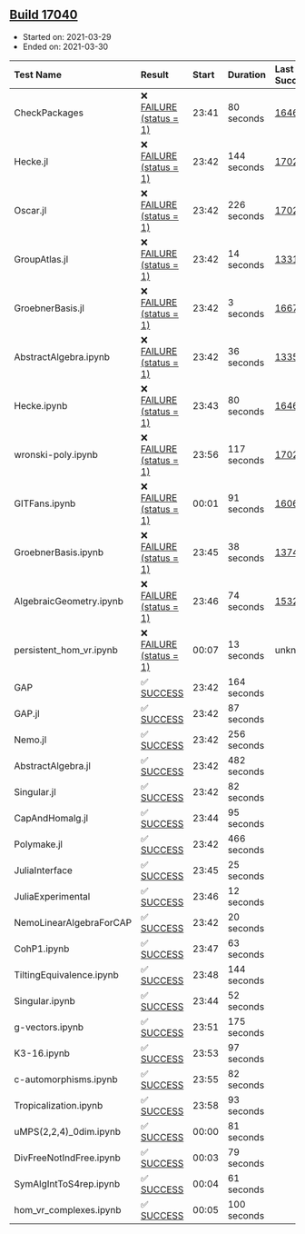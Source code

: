 ## [Build 17040](https://oscarci.mathematik.uni-kl.de/job/oscar/17040/)

* Started on: 2021-03-29
* Ended on: 2021-03-30

| Test Name    | Result | Start | Duration | Last Success | First Failure |
|:-------------|:-------|:------|:---------|:-------------|:--------------|
| CheckPackages | ❌ [FAILURE (status = 1)](https://oscarci.mathematik.uni-kl.de/job/oscar/17040/artifact/logs/build-17040/CheckPackages.log) | 23:41 | 80 seconds | [16463](https://oscarci.mathematik.uni-kl.de/job/oscar/16463/) | [16464](https://oscarci.mathematik.uni-kl.de/job/oscar/16464/) |
| Hecke.jl | ❌ [FAILURE (status = 1)](https://oscarci.mathematik.uni-kl.de/job/oscar/17040/artifact/logs/build-17040/Hecke.jl.log) | 23:42 | 144 seconds | [17022](https://oscarci.mathematik.uni-kl.de/job/oscar/17022/) | [17023](https://oscarci.mathematik.uni-kl.de/job/oscar/17023/) |
| Oscar.jl | ❌ [FAILURE (status = 1)](https://oscarci.mathematik.uni-kl.de/job/oscar/17040/artifact/logs/build-17040/Oscar.jl.log) | 23:42 | 226 seconds | [17022](https://oscarci.mathematik.uni-kl.de/job/oscar/17022/) | [17023](https://oscarci.mathematik.uni-kl.de/job/oscar/17023/) |
| GroupAtlas.jl | ❌ [FAILURE (status = 1)](https://oscarci.mathematik.uni-kl.de/job/oscar/17040/artifact/logs/build-17040/GroupAtlas.jl.log) | 23:42 | 14 seconds | [13311](https://oscarci.mathematik.uni-kl.de/job/oscar/13311/) | [13312](https://oscarci.mathematik.uni-kl.de/job/oscar/13312/) |
| GroebnerBasis.jl | ❌ [FAILURE (status = 1)](https://oscarci.mathematik.uni-kl.de/job/oscar/17040/artifact/logs/build-17040/GroebnerBasis.jl.log) | 23:42 | 3 seconds | [16676](https://oscarci.mathematik.uni-kl.de/job/oscar/16676/) | [16677](https://oscarci.mathematik.uni-kl.de/job/oscar/16677/) |
| AbstractAlgebra.ipynb | ❌ [FAILURE (status = 1)](https://oscarci.mathematik.uni-kl.de/job/oscar/17040/artifact/logs/build-17040/AbstractAlgebra.ipynb.log) | 23:42 | 36 seconds | [13355](https://oscarci.mathematik.uni-kl.de/job/oscar/13355/) | [13356](https://oscarci.mathematik.uni-kl.de/job/oscar/13356/) |
| Hecke.ipynb | ❌ [FAILURE (status = 1)](https://oscarci.mathematik.uni-kl.de/job/oscar/17040/artifact/logs/build-17040/Hecke.ipynb.log) | 23:43 | 80 seconds | [16463](https://oscarci.mathematik.uni-kl.de/job/oscar/16463/) | [16464](https://oscarci.mathematik.uni-kl.de/job/oscar/16464/) |
| wronski-poly.ipynb | ❌ [FAILURE (status = 1)](https://oscarci.mathematik.uni-kl.de/job/oscar/17040/artifact/logs/build-17040/wronski-poly.ipynb.log) | 23:56 | 117 seconds | [17026](https://oscarci.mathematik.uni-kl.de/job/oscar/17026/) | [17027](https://oscarci.mathematik.uni-kl.de/job/oscar/17027/) |
| GITFans.ipynb | ❌ [FAILURE (status = 1)](https://oscarci.mathematik.uni-kl.de/job/oscar/17040/artifact/logs/build-17040/GITFans.ipynb.log) | 00:01 | 91 seconds | [16068](https://oscarci.mathematik.uni-kl.de/job/oscar/16068/) | [16069](https://oscarci.mathematik.uni-kl.de/job/oscar/16069/) |
| GroebnerBasis.ipynb | ❌ [FAILURE (status = 1)](https://oscarci.mathematik.uni-kl.de/job/oscar/17040/artifact/logs/build-17040/GroebnerBasis.ipynb.log) | 23:45 | 38 seconds | [13748](https://oscarci.mathematik.uni-kl.de/job/oscar/13748/) | [13749](https://oscarci.mathematik.uni-kl.de/job/oscar/13749/) |
| AlgebraicGeometry.ipynb | ❌ [FAILURE (status = 1)](https://oscarci.mathematik.uni-kl.de/job/oscar/17040/artifact/logs/build-17040/AlgebraicGeometry.ipynb.log) | 23:46 | 74 seconds | [15322](https://oscarci.mathematik.uni-kl.de/job/oscar/15322/) | [15323](https://oscarci.mathematik.uni-kl.de/job/oscar/15323/) |
| persistent_hom_vr.ipynb | ❌ [FAILURE (status = 1)](https://oscarci.mathematik.uni-kl.de/job/oscar/17040/artifact/logs/build-17040/persistent_hom_vr.ipynb.log) | 00:07 | 13 seconds | unknown | unknown |
| GAP | ✅ [SUCCESS](https://oscarci.mathematik.uni-kl.de/job/oscar/17040/artifact/logs/build-17040/GAP.log) | 23:42 | 164 seconds |  |  |
| GAP.jl | ✅ [SUCCESS](https://oscarci.mathematik.uni-kl.de/job/oscar/17040/artifact/logs/build-17040/GAP.jl.log) | 23:42 | 87 seconds |  |  |
| Nemo.jl | ✅ [SUCCESS](https://oscarci.mathematik.uni-kl.de/job/oscar/17040/artifact/logs/build-17040/Nemo.jl.log) | 23:42 | 256 seconds |  |  |
| AbstractAlgebra.jl | ✅ [SUCCESS](https://oscarci.mathematik.uni-kl.de/job/oscar/17040/artifact/logs/build-17040/AbstractAlgebra.jl.log) | 23:42 | 482 seconds |  |  |
| Singular.jl | ✅ [SUCCESS](https://oscarci.mathematik.uni-kl.de/job/oscar/17040/artifact/logs/build-17040/Singular.jl.log) | 23:42 | 82 seconds |  |  |
| CapAndHomalg.jl | ✅ [SUCCESS](https://oscarci.mathematik.uni-kl.de/job/oscar/17040/artifact/logs/build-17040/CapAndHomalg.jl.log) | 23:44 | 95 seconds |  |  |
| Polymake.jl | ✅ [SUCCESS](https://oscarci.mathematik.uni-kl.de/job/oscar/17040/artifact/logs/build-17040/Polymake.jl.log) | 23:42 | 466 seconds |  |  |
| JuliaInterface | ✅ [SUCCESS](https://oscarci.mathematik.uni-kl.de/job/oscar/17040/artifact/logs/build-17040/JuliaInterface.log) | 23:45 | 25 seconds |  |  |
| JuliaExperimental | ✅ [SUCCESS](https://oscarci.mathematik.uni-kl.de/job/oscar/17040/artifact/logs/build-17040/JuliaExperimental.log) | 23:46 | 12 seconds |  |  |
| NemoLinearAlgebraForCAP | ✅ [SUCCESS](https://oscarci.mathematik.uni-kl.de/job/oscar/17040/artifact/logs/build-17040/NemoLinearAlgebraForCAP.log) | 23:42 | 20 seconds |  |  |
| CohP1.ipynb | ✅ [SUCCESS](https://oscarci.mathematik.uni-kl.de/job/oscar/17040/artifact/logs/build-17040/CohP1.ipynb.log) | 23:47 | 63 seconds |  |  |
| TiltingEquivalence.ipynb | ✅ [SUCCESS](https://oscarci.mathematik.uni-kl.de/job/oscar/17040/artifact/logs/build-17040/TiltingEquivalence.ipynb.log) | 23:48 | 144 seconds |  |  |
| Singular.ipynb | ✅ [SUCCESS](https://oscarci.mathematik.uni-kl.de/job/oscar/17040/artifact/logs/build-17040/Singular.ipynb.log) | 23:44 | 52 seconds |  |  |
| g-vectors.ipynb | ✅ [SUCCESS](https://oscarci.mathematik.uni-kl.de/job/oscar/17040/artifact/logs/build-17040/g-vectors.ipynb.log) | 23:51 | 175 seconds |  |  |
| K3-16.ipynb | ✅ [SUCCESS](https://oscarci.mathematik.uni-kl.de/job/oscar/17040/artifact/logs/build-17040/K3-16.ipynb.log) | 23:53 | 97 seconds |  |  |
| c-automorphisms.ipynb | ✅ [SUCCESS](https://oscarci.mathematik.uni-kl.de/job/oscar/17040/artifact/logs/build-17040/c-automorphisms.ipynb.log) | 23:55 | 82 seconds |  |  |
| Tropicalization.ipynb | ✅ [SUCCESS](https://oscarci.mathematik.uni-kl.de/job/oscar/17040/artifact/logs/build-17040/Tropicalization.ipynb.log) | 23:58 | 93 seconds |  |  |
| uMPS(2,2,4)_0dim.ipynb | ✅ [SUCCESS](https://oscarci.mathematik.uni-kl.de/job/oscar/17040/artifact/logs/build-17040/uMPS-2-2-4-_0dim.ipynb.log) | 00:00 | 81 seconds |  |  |
| DivFreeNotIndFree.ipynb | ✅ [SUCCESS](https://oscarci.mathematik.uni-kl.de/job/oscar/17040/artifact/logs/build-17040/DivFreeNotIndFree.ipynb.log) | 00:03 | 79 seconds |  |  |
| SymAlgIntToS4rep.ipynb | ✅ [SUCCESS](https://oscarci.mathematik.uni-kl.de/job/oscar/17040/artifact/logs/build-17040/SymAlgIntToS4rep.ipynb.log) | 00:04 | 61 seconds |  |  |
| hom_vr_complexes.ipynb | ✅ [SUCCESS](https://oscarci.mathematik.uni-kl.de/job/oscar/17040/artifact/logs/build-17040/hom_vr_complexes.ipynb.log) | 00:05 | 100 seconds |  |  |
